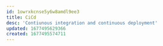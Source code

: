 ```yaml
---
id: 1owrxkcnse5y6w8amdl9ee3
title: CiCd
desc: 'Contiunous integration and continuous deployment'
updated: 1677495629366
created: 1677495574711
---
```

